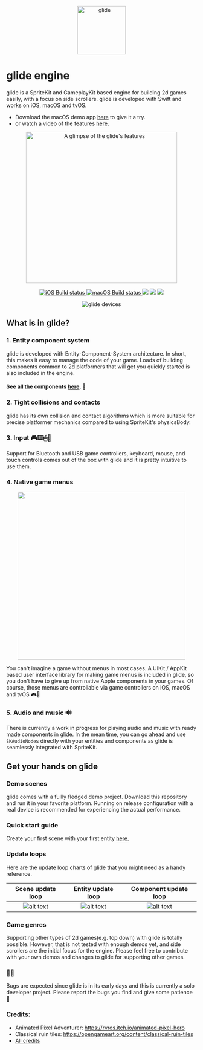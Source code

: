 <p align="center">
    <img src="https://github.com/cocoatoucher/Glide/raw/master/Docs/glide_logo_transparent.png" width="128" max-width="80%" alt="glide"/>
</p>

# glide engine

glide is a SpriteKit and GameplayKit based engine for building 2d games easily, with a focus on side scrollers. glide is developed with Swift and works on iOS, macOS and tvOS. 

- Download the macOS demo app [here](https://github.com/cocoatoucher/Glide/raw/master/Docs/GlideDemo.zip) to give it a try. 
- or watch a video of the features [here](https://vimeo.com/334243593). 

<p align="center">
	<a target="_blank" rel="noopener noreferrer" href="https://vimeo.com/334243593">
    <img src="https://github.com/cocoatoucher/Glide/raw/master/Docs/jump.gif" width="400" max-width="80%" alt="A glimpse of the glide's features">
    </a>
</p>

<p align="center">
	<a href="https://app.bitrise.io/app/b14b754f747dc2fa">
        <img src="https://app.bitrise.io/app/b14b754f747dc2fa/status.svg?token=2DJHooo6_IVnbLRAFbfxzQ" alt="iOS Build status"/>
    </a>
    <a href="https://app.bitrise.io/app/a302dd2ce8710bf2">
        <img src="https://app.bitrise.io/app/a302dd2ce8710bf2/status.svg?token=I5JPNr5-g_hAj2kR6mtZaA" alt="macOS Build status"/>
    </a>
    <img src="https://img.shields.io/badge/Swift-5.0-orange.svg"/>
    <img src="https://img.shields.io/badge/PRs-welcome-brightgreen.svg?style=flat-square"/>
    <a href="mailto:cocoatoucher@posteo.se">
        <img src="https://img.shields.io/badge/contact-cocoatoucher-yellow.svg?style=flat"/>
    </a>
</p>

<p align="center">
    <img src="https://github.com/cocoatoucher/Glide/raw/master/Docs/glide_devices.png" max-width="80%" alt="glide devices"/>
</p>

## What is in glide?

### 1. Entity component system
glide is developed with Entity-Component-System architecture. In short, this makes it easy to manage the code of your game. Loads of building components common to 2d platformers that will get you quickly started is also included in the engine. 

#### See all the components [here](https://github.com/cocoatoucher/Glide/raw/master/Docs/Components.md). 👾

### 2. Tight collisions and contacts
glide has its own collision and contact algorithms which is more suitable for precise platformer mechanics compared to using SpriteKit's physicsBody.

### 3. Input 🎮⌨️🖱🔲
Support for Bluetooth and USB game controllers, keyboard, mouse, and touch controls comes out of the box with glide and it is pretty intuitive to use them.

### 4. Native game menus

<p align="center">
    <img src="https://github.com/cocoatoucher/Glide/raw/master/Docs/navigatable.gif" width="444" max-width="80%"/>
</p>

You can't imagine a game without menus in most cases. A UIKit / AppKit based user interface library for making game menus is included in glide, so you don't have to give up from native Apple components in your games. Of course, those menus are controllable via game controllers on iOS, macOS and tvOS 🎮💃

### 5. Audio and music 🔊
There is currently a work in progress for playing audio and music with ready made components in glide. In the mean time, you can go ahead and use `SKAudioNode`s directly with your entities and components as glide is seamlessly integrated with SpriteKit.

## Get your hands on glide

### Demo scenes
glide comes with a fullly fledged demo project. Download this repository and run it in your favorite platform. Running on release configuration with a real device is recommended for experiencing the actual performance.

### Quick start guide
Create your first scene with your first entity [here.](https://github.com/cocoatoucher/Glide/raw/master/Docs/QuickStartGuide.md)

### Update loops
Here are the update loop charts of glide that you might need as a handy reference.

Scene update loop       |  Entity update loop     |  Component update loop
:-------------------------:|:-------------------------:|:-------------------------:
![alt text](https://github.com/cocoatoucher/Glide/raw/master/Docs/glide-update-cycle-scene.png "Update cycle of a scene")  |  ![alt text](https://github.com/cocoatoucher/Glide/raw/master/Docs/glide-update-cycle-entity.png "Update cycle of an entity")  |  ![alt text](https://github.com/cocoatoucher/Glide/raw/master/Docs/glide-update-cycle-component.png "Update cycle of a component")

### Game genres
Supporting other types of 2d games(e.g. top down) with glide is totally possible. However, that is not tested with enough demos yet, and side scrollers are the initial focus for the engine. Please feel free to contribute with your own demos and changes to glide for supporting other games.

### 🐞🐜
Bugs are expected since glide is in its early days and this is currently a solo developer project. Please report the bugs you find and give some patience 🙏

### Credits:

- Animated Pixel Adventurer: https://rvros.itch.io/animated-pixel-hero
- Classical ruin tiles: https://opengameart.org/content/classical-ruin-tiles
- [All credits](https://github.com/cocoatoucher/Glide/raw/master/Docs/AssetCredits.md)
